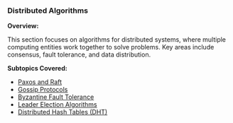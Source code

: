 ### **Distributed Algorithms**

**Overview:**

This section focuses on algorithms for distributed systems, where multiple computing entities work together to solve problems. Key areas include consensus, fault tolerance, and data distribution.

**Subtopics Covered:**

- [Paxos and Raft](./Extended_Euclid’s_Algorithm/README.md)
- [Gossip Protocols](./Extended_Euclid’s_Algorithm/README.md)
- [Byzantine Fault Tolerance](./Extended_Euclid’s_Algorithm/README.md)
- [Leader Election Algorithms](./Extended_Euclid’s_Algorithm/README.md)
- [Distributed Hash Tables (DHT)](./Extended_Euclid’s_Algorithm/README.md)
